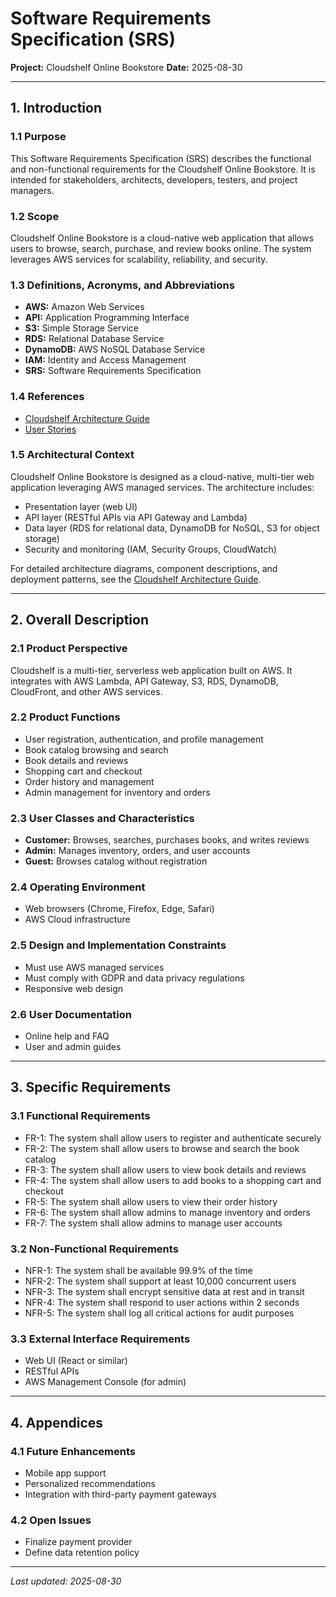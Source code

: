 # Software Requirements Specification (SRS)

**Project:** Cloudshelf Online Bookstore
**Date:** 2025-08-30

---

## 1. Introduction

### 1.1 Purpose

This Software Requirements Specification (SRS) describes the functional and non-functional requirements for the Cloudshelf Online Bookstore. It is intended for stakeholders, architects, developers, testers, and project managers.

### 1.2 Scope

Cloudshelf Online Bookstore is a cloud-native web application that allows users to browse, search, purchase, and review books online. The system leverages AWS services for scalability, reliability, and security.

### 1.3 Definitions, Acronyms, and Abbreviations

- **AWS:** Amazon Web Services
- **API:** Application Programming Interface
- **S3:** Simple Storage Service
- **RDS:** Relational Database Service
- **DynamoDB:** AWS NoSQL Database Service
- **IAM:** Identity and Access Management
- **SRS:** Software Requirements Specification

### 1.4 References

- [Cloudshelf Architecture Guide](../cloudshelf-online-bookstore-architecture-guide.md)
- [User Stories](./cloudshelf-user-stories.md)

### 1.5 Architectural Context

Cloudshelf Online Bookstore is designed as a cloud-native, multi-tier web application leveraging AWS managed services. The architecture includes:

- Presentation layer (web UI)
- API layer (RESTful APIs via API Gateway and Lambda)
- Data layer (RDS for relational data, DynamoDB for NoSQL, S3 for object storage)
- Security and monitoring (IAM, Security Groups, CloudWatch)

For detailed architecture diagrams, component descriptions, and deployment patterns, see the [Cloudshelf Architecture Guide](../cloudshelf-online-bookstore-architecture-guide.md).

---

## 2. Overall Description

### 2.1 Product Perspective

Cloudshelf is a multi-tier, serverless web application built on AWS. It integrates with AWS Lambda, API Gateway, S3, RDS, DynamoDB, CloudFront, and other AWS services.

### 2.2 Product Functions

- User registration, authentication, and profile management
- Book catalog browsing and search
- Book details and reviews
- Shopping cart and checkout
- Order history and management
- Admin management for inventory and orders

### 2.3 User Classes and Characteristics

- **Customer:** Browses, searches, purchases books, and writes reviews
- **Admin:** Manages inventory, orders, and user accounts
- **Guest:** Browses catalog without registration

### 2.4 Operating Environment

- Web browsers (Chrome, Firefox, Edge, Safari)
- AWS Cloud infrastructure

### 2.5 Design and Implementation Constraints

- Must use AWS managed services
- Must comply with GDPR and data privacy regulations
- Responsive web design

### 2.6 User Documentation

- Online help and FAQ
- User and admin guides

---

## 3. Specific Requirements

### 3.1 Functional Requirements

- FR-1: The system shall allow users to register and authenticate securely
- FR-2: The system shall allow users to browse and search the book catalog
- FR-3: The system shall allow users to view book details and reviews
- FR-4: The system shall allow users to add books to a shopping cart and checkout
- FR-5: The system shall allow users to view their order history
- FR-6: The system shall allow admins to manage inventory and orders
- FR-7: The system shall allow admins to manage user accounts

### 3.2 Non-Functional Requirements

- NFR-1: The system shall be available 99.9% of the time
- NFR-2: The system shall support at least 10,000 concurrent users
- NFR-3: The system shall encrypt sensitive data at rest and in transit
- NFR-4: The system shall respond to user actions within 2 seconds
- NFR-5: The system shall log all critical actions for audit purposes

### 3.3 External Interface Requirements

- Web UI (React or similar)
- RESTful APIs
- AWS Management Console (for admin)

---

## 4. Appendices

### 4.1 Future Enhancements

- Mobile app support
- Personalized recommendations
- Integration with third-party payment gateways

### 4.2 Open Issues

- Finalize payment provider
- Define data retention policy

---

_Last updated: 2025-08-30_
